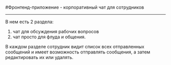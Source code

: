 #Фронтенд-приложение - корпоративный чат для сотрудников
***

В нем есть 2 раздела:

1. чат для обсуждения рабочих вопросов
2. чат просто для флуда и общения. 

В каждом разделе сотрудник видит список всех отправленных сообщений и
имеет возможность отправлять сообщения, а затем редактировать их или удалять.